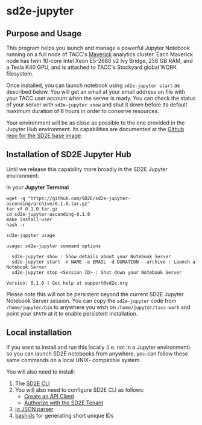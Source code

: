 # sd2e-jupyter

## Purpose and Usage

This program helps you launch and manage a powerful Jupyter Notebook running on a full node of TACC's [Maverick][6] analytics cluster. Each Maverick node has twin 10-core Intel Xeon E5-2680 v2 Ivy Bridge, 256 GB RAM, and a Tesla K40 GPU, and is attached to TACC's Stockyard global WORK filesystem. 

Once installed, you can launch notebook using `sd2e-jupyter start` as described below. You will get an email at your email address on file with your TACC user account when the server is ready. You can check the status of your server with `sd2e-jupyter show` and shut it down before its default maximum duration of 8 hours in order to conserve resources. 

Your environment will be as close as possible to the one provided in the Jupyter Hub environment. Its capabilities are documented at the [Github repo for the SD2E base image][7].

## Installation of SD2E Jupyter Hub

Until we release this capability more broadly in the SD2E Jupyter environment:

In your **Jupyter Terminal**

```
wget -q "https://github.com/SD2E/sd2e-jupyter-ascending/archive/0.1.0.tar.gz"
tar xf 0.1.0.tar.gz
cd sd2e-jupyter-ascending-0.1.0
make install-user
hash -r

sd2e-jupyter usage

usage: sd2e-jupyter command options

  sd2e-jupyter show : Show details about your Notebook Server
  sd2e-jupyter start -n NAME -e EMAIL -d DURATION --archive : Launch a Notebook Server
  sd2e-jupyter stop <Session ID> : Shut down your Notebook Server

Version: 0.1.0 | Get help at support@sd2e.org

```

Please note this will not be persistent beyond the current SD2E Jupyter Notebook Server session. You can copy the `sd2e-jupyter` code from `/home/jupyter/bin` to anywhere you wish on `/home/jupyter/tacc-work` and point your `$PATH` at it to enable persistent installation. 

## Local installation

If you want to install and run this locally (i.e. not in a Jupyter environment) so you can
launch SD2E notebooks from anywhere, you can follow these same commands on a local UNIX-
compatible system. 

You will also need to install:

1. The [SD2E CLI][1]
2. You will also need to configure SD2E CLI as follows:
    * [Create an API Client][4]
    * [Authorize with the SD2E Tenant][5]
2. [jq JSON parser][2]
3. [bashids][3] for generating short unique IDs

[1]: https://sd2e.github.io/api-user-guide/docs/install_cli.html
[2]: https://stedolan.github.io/jq/
[3]: https://github.com/benwilber/bashids
[4]: https://sd2e.github.io/api-user-guide/docs/create_client.html
[5]: https://sd2e.github.io/api-user-guide/docs/authorization.html
[6]: https://www.tacc.utexas.edu/systems/maverick
[7]: https://github.com/SD2E/jupyteruser-sd2e#sd2e-jupyter-notebook-environment
